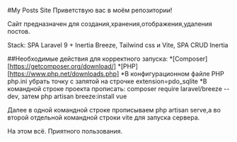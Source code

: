 #My Posts Site
Приветствую вас в моём репозитории!

Сайт предназначен для создания,хранения,отображения,удаления постов.

Stack: SPA Laravel 9 + Inertia Breeze, Tailwind css и Vite, SPA CRUD Inertia

##Необходимые действия для корректного запуска:
*[Composer][https://getcomposer.org/download/]
*[PHP][https://www.php.net/downloads.php]
*В конфигурационном файле PHP php.ini убрать точку с запятой на строчке extension=pdo_sqlite
*В командной строке проекта прописать: composer require laravel/breeze -- dev, 
затем php artisan breeze:install vue

Далее в одной командной строке прописываем php artisan serve,а во второй отдельной командной строки vite для запуска сервера.

На этом всё. Приятного пользования.
